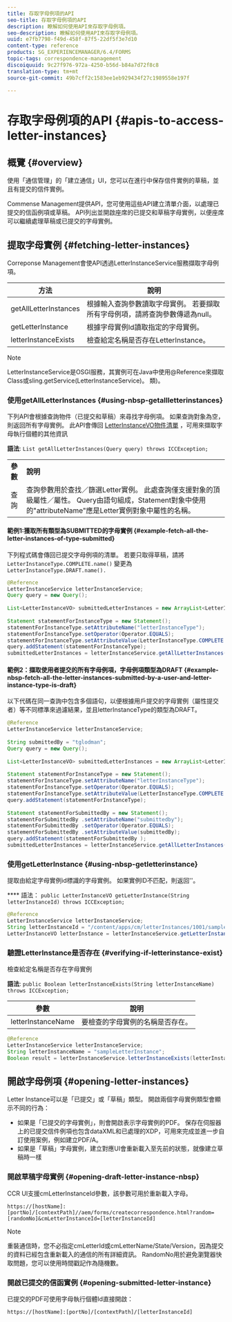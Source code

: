 ```yaml
---
title: 存取字母例項的API
seo-title: 存取字母例項的API
description: 瞭解如何使用API來存取字母例項。
seo-description: 瞭解如何使用API來存取字母例項。
uuid: e7fb7798-f49d-458f-87f5-22df5f3e7d10
content-type: reference
products: SG_EXPERIENCEMANAGER/6.4/FORMS
topic-tags: correspondence-management
discoiquuid: 9c27f976-972a-4250-b56d-b84a7d72f8c8
translation-type: tm+mt
source-git-commit: 49b7cff2c1583ee1eb929434f27c1989558e197f

---
```



# 存取字母例項的API {#apis-to-access-letter-instances}

## 概覽 {#overview}

使用「通信管理」的「建立通信」UI，您可以在進行中保存信件實例的草稿，並且有提交的信件實例。

Commense Management提供API，您可使用這些API建立清單介面，以處理已提交的信函例項或草稿。 API列出並開啟座席的已提交和草稿字母實例，以便座席可以繼續處理草稿或已提交的字母實例。

## 提取字母實例 {#fetching-letter-instances}

Correponse Management會使API透過LetterInstanceService服務擷取字母例項。

| 方法 | 說明 |
|--- |--- |
| getAllLetterInstances | 根據輸入查詢參數讀取字母實例。 若要擷取所有字母例項，請將查詢參數傳遞為null。 |
| getLetterInstance | 根據字母實例Id讀取指定的字母實例。 |
| letterInstanceExists | 檢查給定名稱是否存在LetterInstance。 |

>[!NOTE]
>
>LetterInstanceService是OSGI服務，其實例可在Java中使用@Reference來擷取\
>Class或sling.getService(LetterInstanceService)。 類)。

### 使用getAllLetterInstances {#using-nbsp-getallletterinstances}

下列API會根據查詢物件（已提交和草稿）來尋找字母例項。 如果查詢對象為空，則返回所有字母實例。 此API會傳回 [LetterInstanceVO物件清單](https://helpx.adobe.com/aem-forms/6-2/javadocs/com/adobe/icc/dbforms/obj/LetterInstanceVO.html) ，可用來擷取字母執行個體的其他資訊

**語法**: `List getAllLetterInstances(Query query) throws ICCException;`

<table> 
 <tbody> 
  <tr> 
   <td><strong>參數</strong></td> 
   <td><strong>說明</strong></td> 
  </tr> 
  <tr> 
   <td>查詢</td> 
   <td>查詢參數用於查找／篩選Letter實例。 此處查詢僅支援對象的頂級屬性／屬性。 Query由語句組成，Statement對象中使用的"attributeName"應是Letter實例對象中屬性的名稱。<br /> </td> 
  </tr> 
 </tbody> 
</table>

#### 範例1:獲取所有類型為SUBMITTED的字母實例 {#example-fetch-all-the-letter-instances-of-type-submitted}

下列程式碼會傳回已提交字母例項的清單。 若要只取得草稿，請將 `LetterInstanceType.COMPLETE.name()` 變更為 `LetterInstanceType.DRAFT.name().`

```java
@Reference
LetterInstanceService letterInstanceService;
Query query = new Query();
 
List<LetterInstanceVO> submittedLetterInstances = new ArrayList<LetterInstanceVO>();
 
Statement statementForInstanceType = new Statement();
statementForInstanceType.setAttributeName("letterInstanceType");
statementForInstanceType.setOperator(Operator.EQUALS);
statementForInstanceType.setAttributeValue(LetterInstanceType.COMPLETE.name());
query.addStatement(statementForInstanceType);
submittedLetterInstances = letterInstanceService.getAllLetterInstances(query);
```

#### 範例2：擷取使用者提交的所有字母例項，字母例項類型為DRAFT {#example-nbsp-fetch-all-the-letter-instances-submitted-by-a-user-and-letter-instance-type-is-draft}

以下代碼在同一查詢中包含多個語句，以便根據用戶提交的字母實例（屬性提交者）等不同標準來過濾結果，並且letterInstanceType的類型為DRAFT。

```java
@Reference
LetterInstanceService letterInstanceService;
 
String submittedBy = "tglodman";
Query query = new Query();
 
List<LetterInstanceVO> submittedLetterInstances = new ArrayList<LetterInstanceVO>();
 
Statement statementForInstanceType = new Statement();
statementForInstanceType.setAttributeName("letterInstanceType");
statementForInstanceType.setOperator(Operator.EQUALS);
statementForInstanceType.setAttributeValue(LetterInstanceType.COMPLETE.name());
query.addStatement(statementForInstanceType);
 
Statement statementForSubmittedBy = new Statement();
statementForSubmittedBy .setAttributeName("submittedby");
statementForSubmittedBy .setOperator(Operator.EQUALS);
statementForSubmittedBy .setAttributeValue(submittedBy);
query.addStatement(statementForSubmittedBy );
submittedLetterInstances = letterInstanceService.getAllLetterInstances(query);
```

### 使用getLetterInstance {#using-nbsp-getletterinstance}

提取由給定字母實例id標識的字母實例。 如果實例ID不匹配，則返回&#39;&#39;。

**** 語法： `public LetterInstanceVO getLetterInstance(String letterInstanceId) throws ICCException;`

```java
@Reference
LetterInstanceService letterInstanceService;
String letterInstanceId = "/content/apps/cm/letterInstances/1001/sampleLetterInstance";
LetterInstanceVO letterInstance = letterInstanceService.getLetterInstance(letterInstanceId );
```

### 驗證LetterInstance是否存在 {#verifying-if-letterinstance-exist}

檢查給定名稱是否存在字母實例

**語法**: `public Boolean letterInstanceExists(String letterInstanceName) throws ICCException;`

| **參數** | **說明** |
|---|---|
| letterInstanceName | 要檢查的字母實例的名稱是否存在。 |

```java
@Reference
LetterInstanceService letterInstanceService;
String letterInstanceName = "sampleLetterInstance";
Boolean result = letterInstanceService.letterInstanceExists(letterInstanceName );
```

## 開啟字母例項 {#opening-letter-instances}

Letter Instance可以是「已提交」或「草稿」類型。 開啟兩個字母實例類型會顯示不同的行為：

* 如果是「已提交的字母實例」，則會開啟表示字母實例的PDF。 保存在伺服器上的已提交信件例項也包含dataXML和已處理的XDP，可用來完成並進一步自訂使用案例，例如建立PDF/A。
* 如果是「草稿」字母實例，建立對應UI會重新載入至先前的狀態，就像建立草稿時一樣

### 開啟草稿字母實例 {#opening-draft-letter-instance-nbsp}

CCR UI支援cmLetterInstanceId參數，該參數可用於重新載入字母。

`https://[hostName]:[portNo]/[contextPath]//aem/forms/createcorrespondence.html?random=[randomNo]&cmLetterInstanceId=[letterInstanceId]`

>[!NOTE]
>
>重裝通信時，您不必指定cmLetterId或cmLetterName/State/Version，因為提交的資料已經包含重新載入的通信的所有詳細資訊。 RandomNo用於避免瀏覽器快取問題，您可以使用時間戳記作為隨機數。

### 開啟已提交的信函實例 {#opening-submitted-letter-instance}

已提交的PDF可使用字母執行個體Id直接開啟：

`https://[hostName]:[portNo]/[contextPath]/[letterInstanceId]`
